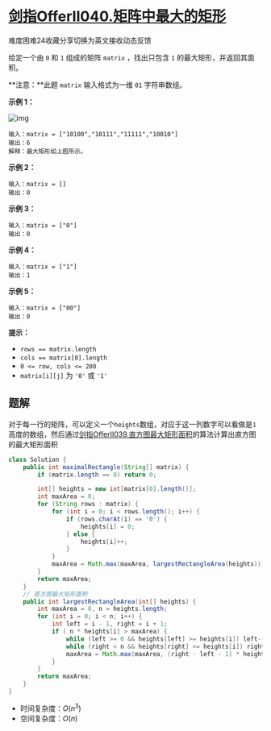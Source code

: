 # [剑指OfferII040.矩阵中最大的矩形](https://leetcode-cn.com/problems/PLYXKQ/)

难度困难24收藏分享切换为英文接收动态反馈

给定一个由 `0` 和 `1` 组成的矩阵 `matrix` ，找出只包含 `1` 的最大矩形，并返回其面积。

**注意：**此题 `matrix` 输入格式为一维 `01` 字符串数组。

 

**示例 1：**

![img](https://assets.leetcode.com/uploads/2020/09/14/maximal.jpg)

```
输入：matrix = ["10100","10111","11111","10010"]
输出：6
解释：最大矩形如上图所示。
```

**示例 2：**

```
输入：matrix = []
输出：0
```

**示例 3：**

```
输入：matrix = ["0"]
输出：0
```

**示例 4：**

```
输入：matrix = ["1"]
输出：1
```

**示例 5：**

```
输入：matrix = ["00"]
输出：0
```

 

**提示：**

- `rows == matrix.length`
- `cols == matrix[0].length`
- `0 <= row, cols <= 200`
- `matrix[i][j]` 为 `'0'` 或 `'1'`

## 题解

对于每一行的矩阵，可以定义一个`heights`数组，对应于这一列数字可以看做是`1`高度的数组，然后通过[剑指OfferII039.直方图最大矩形面积](https://leetcode-cn.com/problems/0ynMMM/)的算法计算出直方图的最大矩形面积

```java
class Solution {
    public int maximalRectangle(String[] matrix) {
        if (matrix.length == 0) return 0;

        int[] heights = new int[matrix[0].length()];
        int maxArea = 0;
        for (String rows : matrix) {
            for (int i = 0; i < rows.length(); i++) {
                if (rows.charAt(i) == '0') {
                    heights[i] = 0;
                } else {
                    heights[i]++;
                }
            }
            maxArea = Math.max(maxArea, largestRectangleArea(heights));
        }
        return maxArea;
    }
	// 直方图最大矩形面积
    public int largestRectangleArea(int[] heights) {
        int maxArea = 0, n = heights.length;
        for (int i = 0; i < n; i++) {
            int left = i - 1, right = i + 1;
            if ( n * heights[i] > maxArea) {
                while (left >= 0 && heights[left] >= heights[i]) left--;
                while (right < n && heights[right] >= heights[i]) right++;
                maxArea = Math.max(maxArea, (right - left - 1) * heights[i]);
            }
        }
        return maxArea;
    }
}
```

* 时间复杂度：$O(n^3)$
* 空间复杂度：$O(n)$
